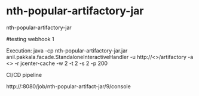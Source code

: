 # nth-popular-artifactory-jar
nth-popular-artifactory-jar

#testing webhook 1

Execution:
java -cp nth-popular-artifactory-jar.jar anil.pakkala.facade.StandaloneInteractiveHandler -u http://<<ip>>/artifactory -a <<APITOKEN>> -r jcenter-cache -w 2 -t 2 -s 2 -p 200

CI/CD pipeline

http://<ip>:8080/job/nth-popular-artifact-jar/9/console
